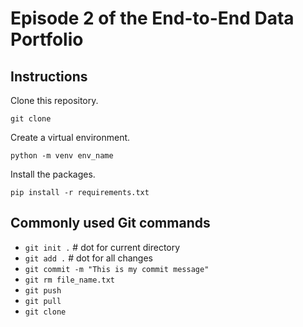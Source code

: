 # Episode 2 of the End-to-End Data Portfolio

## Instructions
Clone this repository.

`git clone`

Create a virtual environment.

`python -m venv env_name`

Install the packages.

`pip install -r requirements.txt`

## Commonly used Git commands
* `git init .` # dot for current directory
* `git add .` # dot for all changes
* `git commit -m "This is my commit message"`
* `git rm file_name.txt`
* `git push`
* `git pull`
* `git clone`